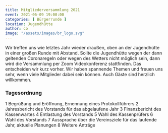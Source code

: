 ```yaml
---
title: Mitgliederversammlung 2021
event: 2021-06-09 19:00:00
categories: [ Bürgerrunde ]
location: Jugendhütte
author: co
image: "/assets/images/br_logo.svg"
---
```


Wir treffen uns wie letztes Jahr wieder draußen, oben an der Jugendhütte in einer großen Runde mit Abstand. Sollte die Jugendhütte wegen der dann geltenden Coronaregeln oder wegen des Wetters nicht möglich sein, dann wird die Versammlung per Zoom Videokonferenz stattfinden. Das entscheiden wir kurz vorher. 
Wir haben spannende Themen und freuen uns sehr, wenn viele Mitglieder dabei sein können. Auch Gäste sind herzlich willkommen.

### Tagesordnung

1 Begrüßung und Eröffnung, Ernennung eines Protokollführers
2 Jahresbericht des Vorstands für das abgelaufene Jahr
3 Finanzbericht des Kassenwartes
4 Entlastung des Vorstands
5 Wahl des Kassenprüfers
6 Wahl des Vorstands
7 Aussprache über die Vereinsziele für das laufende Jahr, aktuelle Planungen
8 Weitere Anträge
